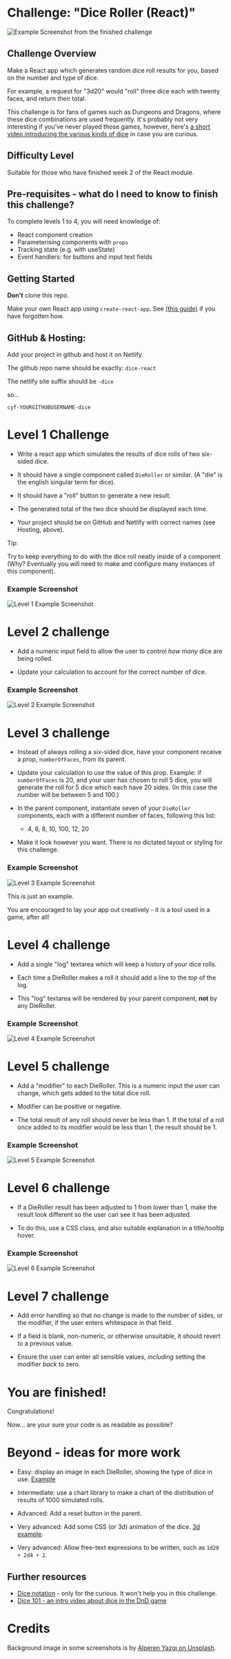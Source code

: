 # Challenge: "Dice Roller (React)"

![Example Screenshot from the finished challenge](./example-screenshots/finished.png)

## Challenge Overview

Make a React app which generates random dice roll results for you, based on the number and type of dice.

For example, a request for "3d20" would "roll" three dice each with twenty faces, and return their total.

This challenge is for fans of games such as Dungeons and Dragons, where these dice combinations are used frequently. It's probably not very interesting if you've never played those games, however, here's [a short video introducing the various kinds of dice](https://www.youtube.com/watch?v=qQq_WsPFiDs&t=1m59s) in case you are curious.

## Difficulty Level

Suitable for those who have finished week 2 of the React module.

## Pre-requisites - what do I need to know to finish this challenge?

To complete levels 1 to 4, you will need knowledge of:

- React component creation
- Parameterising components with `props`
- Tracking state (e.g. with useState)
- Event handlers: for buttons and input text fields

## Getting Started

**Don't** clone this repo.

Make your own React app using `create-react-app`. See [(this guide)](https://docs.codeyourfuture.io/students/guides/creating-a-react-app) if you have forgotten how.

## GitHub & Hosting:

Add your project in github and host it on Netlify.

The github repo name should be exactly:
`dice-react`

The netlify site suffix should be `-dice`

so...

`cyf-YOURGITHUBUSERNAME-dice`

# Level 1 Challenge

- Write a react app which simulates the results of dice rolls of two six-sided dice.

- It should have a single component called `DieRoller` or similar. (A "die" is the english singular term for dice).

- It should have a "roll" button to generate a new result.

- The generated total of the two dice should be displayed each time.

- Your project should be on GitHub and Netlify with correct names (see Hosting, above).

Tip:

Try to keep everything to do with the dice roll neatly inside of a component (Why? Eventually you will need to make and configure many instances of this component).

### Example Screenshot

![Level 1 Example Screenshot](./example-screenshots/level-1.png)

# Level 2 challenge

- Add a numeric input field to allow the user to control _how many_ dice are being rolled.

- Update your calculation to account for the correct number of dice.

### Example Screenshot

![Level 2 Example Screenshot](./example-screenshots/level-2.png)

# Level 3 challenge

- Instead of always rolling a _six_-sided dice, have your component receive a prop, `numberOfFaces`, from its parent.

- Update your calculation to use the value of this prop. Example: if `numberOfFaces` is 20, and your user has chosen to roll 5 dice, you will generate the roll for 5 dice which each have 20 sides. (In this case the number will be between 5 and 100.)

- In the parent component, instantiate seven of your `DieRoller` components, each with a different number of faces, following this list:

  - 4, 6, 8, 10, 100, 12, 20

- Make it look however you want. There is no dictated layout or styling for this challenge.

### Example Screenshot

![Level 3 Example Screenshot](./example-screenshots/level-3.png)

This is just an example.

You are encouraged to lay your app out creatively - it is a tool used in a game, after all!

# Level 4 challenge

- Add a single "log" textarea which will keep a history of your dice rolls.

- Each time a DieRoller makes a roll it should add a line to the _top_ of the log.

- This "log" textarea will be rendered by your parent component, **not** by any DieRoller.

### Example Screenshot

![Level 4 Example Screenshot](./example-screenshots/level-4.png)

# Level 5 challenge

- Add a "modifier" to each DieRoller. This is a numeric input the user can change, which gets added to the total dice roll.

- Modifier can be positive or negative.

- The total result of any roll should never be less than 1. If the total of a roll once added to its modifier would be less than 1, the result should be 1.

### Example Screenshot

![Level 5 Example Screenshot](./example-screenshots/level-5.png)

# Level 6 challenge

- If a DieRoller result has been adjusted to 1 from lower than 1, make the result look different so the user can see it has been adjusted.

- To do this, use a CSS class, and also suitable explanation in a title/tooltip hover.

### Example Screenshot

![Level 6 Example Screenshot](./example-screenshots/level-6.png)

# Level 7 challenge

- Add error handling so that no change is made to the number of sides, or the modifier, if the user enters whitespace in that field.

- If a field is blank, non-numeric, or otherwise unsuitable, it should revert to a previous value.

- Ensure the user can enter all sensible values, _including_ setting the modifier _back_ to zero.

# You are finished!

Congratulations!

Now... are your sure your code is as readable as possible?

# Beyond - ideas for more work

- Easy: display an image in each DieRoller, showing the type of dice in use. [Example](https://www.wizards.com/dnd/dice/dice.htm)

- Intermediate: use a chart library to make a chart of the distribution of results of 1000 simulated rolls.

- Advanced: Add a reset button in the parent.

- Very advanced: Add some CSS (or 3d) animation of the dice. [3d example](http://a.teall.info/dice/).

- Very advanced: Allow free-text expressions to be written, such as `1d20 + 2d4 + 2`.

## Further resources

- [Dice notation](https://en.wikipedia.org/wiki/Dice_notation) - only for the curious. It won't help you in this challenge.
- [Dice 101 - an intro video about dice in the DnD game](https://www.youtube.com/watch?v=qQq_WsPFiDs&t=1m59s)

# Credits

Background image in some screenshots is by [Alperen Yazgı on Unsplash](https://unsplash.com/photos/QuP5RL_E5oE).
